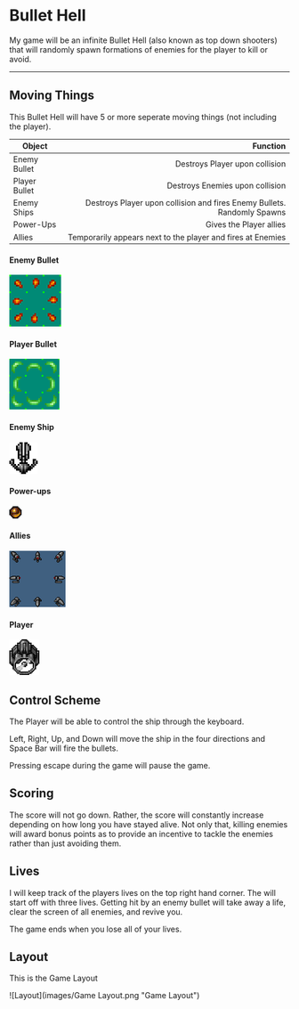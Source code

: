 # Bullet Hell
My game will be an infinite Bullet Hell (also known as top down shooters) that will randomly spawn formations of enemies for the player to kill or avoid.

----

## Moving Things
This Bullet Hell will have 5 or more seperate moving things (not including the player).

| Object        | Function                                                                                                         |
| --------------| ----------------------------------------------------------------------------------------------------------------:|
| Enemy Bullet  | Destroys Player upon collision 										   |
| Player Bullet | Destroys Enemies upon collision 										   |
| Enemy Ships   | Destroys Player upon collision and fires Enemy Bullets. Randomly Spawns |
| Power-Ups     | Gives the Player allies											   |
| Allies        | Temporarily appears next to the player and fires at Enemies							   |


#### Enemy Bullet
![Enemy Bullet](images/Bullets.png "Enemy Bullet")

#### Player Bullet
![Player Bullet](images/PlayerBullet.png "Player Bullet")

#### Enemy Ship
![Enemy Ship](images/Enemy.png "Enemy Ship")

#### Power-ups
![Power-up](images/Powerup.png "Power-up")

#### Allies
![Allies](images/Allies.png "Allies")

#### Player
![Player](images/Player.png "Player Ship")

## Control Scheme
The Player will be able to control the ship through the keyboard.

Left, Right, Up, and Down will move the ship in the four directions and Space Bar will fire the bullets.

Pressing escape during the game will pause the game.

## Scoring
The score will not go down. Rather, the score will constantly increase depending on how long you have stayed alive. Not only that, killing enemies will award bonus points as to provide an incentive to tackle the enemies rather than just avoiding them.

## Lives
I will keep track of the players lives on the top right hand corner. The will start off with three lives. Getting hit by an enemy bullet will take away a life, clear the screen of all enemies, and revive you.

The game ends when you lose all of your lives.

## Layout

This is the Game Layout

![Layout](images/Game Layout.png "Game Layout")


